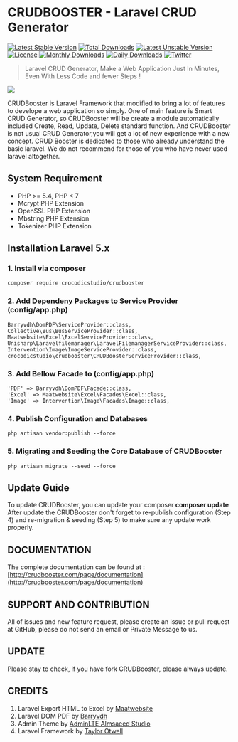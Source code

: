 # CRUDBOOSTER - Laravel CRUD Generator
[![Latest Stable Version](https://poser.pugx.org/crocodicstudio/crudbooster/v/stable)](https://packagist.org/packages/crocodicstudio/crudbooster)
[![Total Downloads](https://poser.pugx.org/crocodicstudio/crudbooster/downloads)](https://packagist.org/packages/crocodicstudio/crudbooster)
[![Latest Unstable Version](https://poser.pugx.org/crocodicstudio/crudbooster/v/unstable)](https://packagist.org/packages/crocodicstudio/crudbooster)
[![License](https://poser.pugx.org/crocodicstudio/crudbooster/license)](https://packagist.org/packages/crocodicstudio/crudbooster)
[![Monthly Downloads](https://poser.pugx.org/crocodicstudio/crudbooster/d/monthly)](https://packagist.org/packages/crocodicstudio/crudbooster)
[![Daily Downloads](https://poser.pugx.org/crocodicstudio/crudbooster/d/daily)](https://packagist.org/packages/crocodicstudio/crudbooster)
[![Twitter](https://img.shields.io/twitter/url/https/github.com/crocodic-studio/crudbooster.svg?style=social)](https://twitter.com/intent/tweet?text=Wow:&url=%5Bobject%20Object%5D)

> Laravel CRUD Generator, Make a Web Application Just In Minutes, Even With Less Code and fewer Steps !

[<img src="http://crudbooster.com/CrudBooster_Banner.png"/>](http://crudbooster.com) 

CRUDBooster is Laravel Framework that modified to bring a lot of features to develope a web application so simply. One of main feature is Smart CRUD Generator, so CRUDBooster will be create a module automatically included Create, Read, Update, Delete standard function. And CRUDBooster is not usual CRUD Generator,you will get a lot of new experience with a new concept. CRUD Booster is dedicated to those who already understand the basic laravel. We do not recommend for those of you who have never used laravel altogether.

## System Requirement
- PHP >= 5.4, PHP < 7
- Mcrypt PHP Extension
- OpenSSL PHP Extension
- Mbstring PHP Extension
- Tokenizer PHP Extension

## Installation Laravel 5.x
### 1. Install via composer
```
composer require crocodicstudio/crudbooster
```
### 2. Add Dependeny Packages to Service Provider (config/app.php)
```
Barryvdh\DomPDF\ServiceProvider::class,
Collective\Bus\BusServiceProvider::class,
Maatwebsite\Excel\ExcelServiceProvider::class,
Unisharp\Laravelfilemanager\LaravelFilemanagerServiceProvider::class,
Intervention\Image\ImageServiceProvider::class,
crocodicstudio\crudbooster\CRUDBoosterServiceProvider::class,
```
### 3. Add Bellow Facade to (config/app.php)
```
'PDF' => Barryvdh\DomPDF\Facade::class,
'Excel' => Maatwebsite\Excel\Facades\Excel::class,
'Image' => Intervention\Image\Facades\Image::class,
```
### 4. Publish Configuration and Databases
```
php artisan vendor:publish --force
```
### 5. Migrating and Seeding the Core Database of CRUDBooster
```
php artisan migrate --seed --force
```

## Update Guide
To update CRUDBooster, you can update your composer **composer update**
After update the CRUDBooster don't forget to re-publish configuration (Step 4) and re-migration & seeding (Step 5) to make sure any update work properly.


## DOCUMENTATION
The complete documentation can be found at : [http://crudbooster.com/page/documentation](http://crudbooster.com/page/documentation)

## SUPPORT AND CONTRIBUTION
All of issues and new feature request, please create an issue or pull request at GitHub, please do not send an email or Private Message to us.

## UPDATE
Please stay to check, if you have fork CRUDBooster, please always update.

## CREDITS
1. Laravel Export HTML to Excel by [Maatwebsite](https://github.com/Maatwebsite/Laravel-Excel)
2. Laravel DOM PDF by [Barryvdh](https://github.com/barryvdh/laravel-dompdf)
3. Admin Theme by [AdminLTE Almsaeed Studio](https://almsaeedstudio.com/preview)
4. Laravel Framework by [Taylor Otwell](https://github.com/laravel/laravel)
